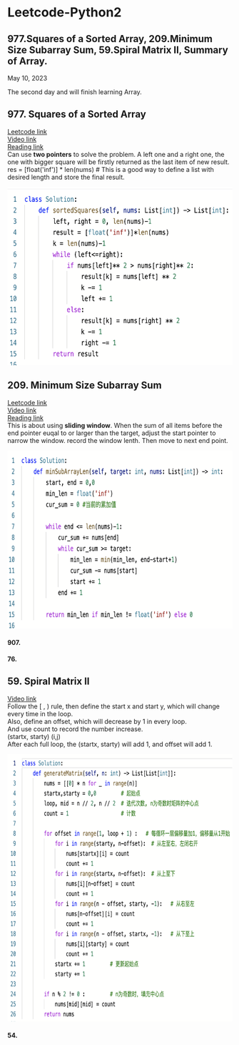 # Leetcode-Python2
## 977.Squares of a Sorted Array, 209.Minimum Size Subarray Sum, 59.Spiral Matrix II, Summary of Array.
May 10, 2023 

The second day and will finish learning Array.

## 977. Squares of a Sorted Array
[Leetcode link](https://leetcode.com/problems/squares-of-a-sorted-array/) \
[Video link](https://www.bilibili.com/video/BV1QB4y1D7ep/?spm_id_from=333.788&vd_source=63f26efad0d35bcbb0de794512ac21f3) \
[Reading link](https://github.com/youngyangyang04/leetcode-master/blob/master/problems/0977.%E6%9C%89%E5%BA%8F%E6%95%B0%E7%BB%84%E7%9A%84%E5%B9%B3%E6%96%B9.md)\
Can use **two pointers** to  solve the problem. A left one and a right one, the one with bigger square will be firstly returned as the last item of new result.\
res = [float('inf')] * len(nums) # This is a good way to define a list with desired length and store the final result. 

<img src="https://github.com/gyjbb/Leetcode-Python2/blob/main/Screen%20Shot%202023-05-10%20at%203.35.08%20PM.png" width="600" height="400">

## 209. Minimum Size Subarray Sum
[Leetcode link](https://leetcode.com/problems/minimum-size-subarray-sum/) \
[Video link](https://www.bilibili.com/video/BV1tZ4y1q7XE) \
[Reading link](https://github.com/youngyangyang04/leetcode-master/blob/master/problems/0209.%E9%95%BF%E5%BA%A6%E6%9C%80%E5%B0%8F%E7%9A%84%E5%AD%90%E6%95%B0%E7%BB%84.md) \
This is about using **sliding window**. When the sum of all items before the end pointer euqal to or larger than the target, adjust the start pointer to narrow the window. record the window lenth. Then move to next end point.

<img src="https://github.com/gyjbb/Leetcode-Python2/blob/main/Screen%20Shot%202023-05-10%20at%204.32.31%20PM.png" width="700" height="400">

#### 907.
#### 76.


## 59. Spiral Matrix II
[Video link](https://www.bilibili.com/video/BV1SL4y1N7mV/?spm_id_from=333.788&vd_source=63f26efad0d35bcbb0de794512ac21f3) \
Follow the [ , ) rule, then define the start x and start y, which will change every time in the loop.\
Also, define an offset, which will decrease by 1 in every loop. \
And use count to record the number increase.\
(startx, starty)  (i,j)\
After each full loop, the (startx, starty) will add 1, and offset will add 1.

<img src="https://github.com/gyjbb/Leetcode-Python2/blob/main/Screen%20Shot%202023-05-10%20at%205.38.52%20PM.png" width="700" height="600">



#### 54. 







